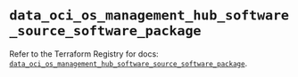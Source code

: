 # `data_oci_os_management_hub_software_source_software_package`

Refer to the Terraform Registry for docs: [`data_oci_os_management_hub_software_source_software_package`](https://registry.terraform.io/providers/hashicorp/oci/7.19.0/docs/data-sources/os_management_hub_software_source_software_package).
